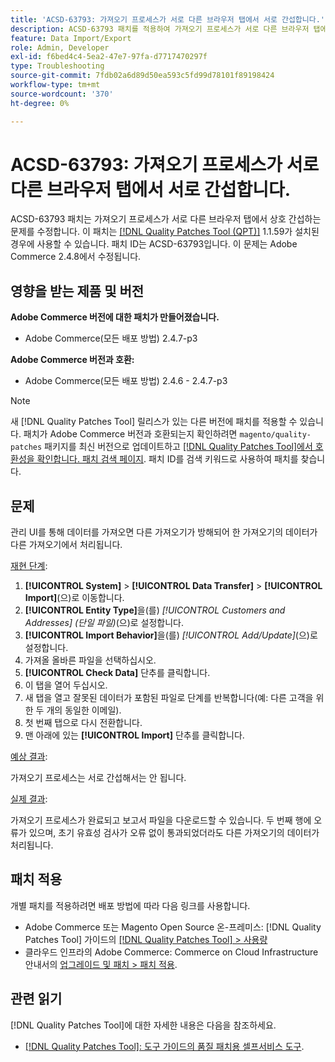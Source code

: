 ```yaml
---
title: 'ACSD-63793: 가져오기 프로세스가 서로 다른 브라우저 탭에서 서로 간섭합니다.'
description: ACSD-63793 패치를 적용하여 가져오기 프로세스가 서로 다른 브라우저 탭에서 서로 간섭하는 Adobe Commerce 문제를 수정합니다.
feature: Data Import/Export
role: Admin, Developer
exl-id: f6bed4c4-5ea2-47e7-97fa-d7717470297f
type: Troubleshooting
source-git-commit: 7fdb02a6d89d50ea593c5fd99d78101f89198424
workflow-type: tm+mt
source-wordcount: '370'
ht-degree: 0%

---
```


# ACSD-63793: 가져오기 프로세스가 서로 다른 브라우저 탭에서 서로 간섭합니다.

ACSD-63793 패치는 가져오기 프로세스가 서로 다른 브라우저 탭에서 상호 간섭하는 문제를 수정합니다. 이 패치는 [[!DNL Quality Patches Tool (QPT)]](/help/tools/quality-patches-tool/quality-patches-tool-to-self-serve-quality-patches.md) 1.1.59가 설치된 경우에 사용할 수 있습니다. 패치 ID는 ACSD-63793입니다. 이 문제는 Adobe Commerce 2.4.8에서 수정됩니다.

## 영향을 받는 제품 및 버전

**Adobe Commerce 버전에 대한 패치가 만들어졌습니다.**

* Adobe Commerce(모든 배포 방법) 2.4.7-p3

**Adobe Commerce 버전과 호환:**

* Adobe Commerce(모든 배포 방법) 2.4.6 - 2.4.7-p3

>[!NOTE]
>
>새 [!DNL Quality Patches Tool] 릴리스가 있는 다른 버전에 패치를 적용할 수 있습니다. 패치가 Adobe Commerce 버전과 호환되는지 확인하려면 `magento/quality-patches` 패키지를 최신 버전으로 업데이트하고 [[!DNL Quality Patches Tool]에서 호환성을 확인합니다. 패치 검색 페이지](https://experienceleague.adobe.com/tools/commerce-quality-patches/index.html). 패치 ID를 검색 키워드로 사용하여 패치를 찾습니다.

## 문제

관리 UI를 통해 데이터를 가져오면 다른 가져오기가 방해되어 한 가져오기의 데이터가 다른 가져오기에서 처리됩니다.

<u>재현 단계</u>:

1. **[!UICONTROL System]** > **[!UICONTROL Data Transfer]** > **[!UICONTROL Import]**(으)로 이동합니다.
1. **[!UICONTROL Entity Type]**&#x200B;을(를) *[!UICONTROL Customers and Addresses] (단일 파일)*(으)로 설정합니다.
1. **[!UICONTROL Import Behavior]**&#x200B;을(를) *[!UICONTROL Add/Update]*(으)로 설정합니다.
1. 가져올 올바른 파일을 선택하십시오.
1. **[!UICONTROL Check Data]** 단추를 클릭합니다.
1. 이 탭을 열어 두십시오.
1. 새 탭을 열고 잘못된 데이터가 포함된 파일로 단계를 반복합니다(예: 다른 고객을 위한 두 개의 동일한 이메일).
1. 첫 번째 탭으로 다시 전환합니다.
1. 맨 아래에 있는 **[!UICONTROL Import]** 단추를 클릭합니다.

<u>예상 결과</u>:

가져오기 프로세스는 서로 간섭해서는 안 됩니다.

<u>실제 결과</u>:

가져오기 프로세스가 완료되고 보고서 파일을 다운로드할 수 있습니다. 두 번째 행에 오류가 있으며, 초기 유효성 검사가 오류 없이 통과되었더라도 다른 가져오기의 데이터가 처리됩니다.

## 패치 적용

개별 패치를 적용하려면 배포 방법에 따라 다음 링크를 사용합니다.

* Adobe Commerce 또는 Magento Open Source 온-프레미스: [!DNL Quality Patches Tool] 가이드의 [[!DNL Quality Patches Tool] > 사용량](/help/tools/quality-patches-tool/usage.md)
* 클라우드 인프라의 Adobe Commerce: Commerce on Cloud Infrastructure 안내서의 [업그레이드 및 패치 > 패치 적용](https://experienceleague.adobe.com/docs/commerce-cloud-service/user-guide/develop/upgrade/apply-patches.html).

## 관련 읽기

[!DNL Quality Patches Tool]에 대한 자세한 내용은 다음을 참조하세요.

* [[!DNL Quality Patches Tool]: 도구 가이드의 품질 패치용 셀프서비스 도구](/help/tools/quality-patches-tool/quality-patches-tool-to-self-serve-quality-patches.md).
